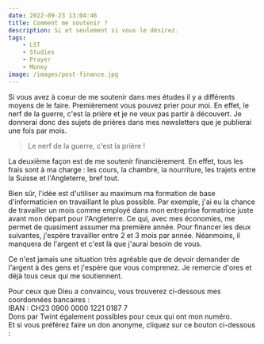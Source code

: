 ```yaml
---
date: 2022-09-23 13:04:46
title: Comment me soutenir ?
description: Si et seulement si vous le désirez.
tags:
    - LST
    - Studies
    - Prayer
    - Money
image: /images/post-finance.jpg
---
```

Si vous avez à coeur de me soutenir dans mes études il y a différents moyens de le faire. Premièrement vous pouvez prier pour moi. En effet, le nerf de la guerre, c'est la prière et je ne veux pas partir à découvert. Je donnerai donc des sujets de prières dans mes newsletters que je publierai une fois par mois.

>Le nerf de la guerre, c'est la prière !

La deuxième façon est de me soutenir financièrement.
En effet, tous les frais sont à ma charge : les cours, la chambre, la nourriture, les trajets entre la Suisse et l'Angleterre, bref tout.

Bien sûr, l'idée est d'utiliser au maximum ma formation de base d'informaticien en travaillant le plus possible. Par exemple, j'ai eu la chance de travailler un mois comme employé dans mon entreprise formatrice juste avant mon départ pour l'Angleterre. Ce qui, avec mes économies, me permet de quasiment assumer ma première année. Pour financer les deux suivantes, j'espère travailler entre 2 et 3 mois par année. Néanmoins, il manquera de l'argent et c'est là que j'aurai besoin de vous.

Ce n'est jamais une situation très agréable que de devoir demander de l'argent à des gens et j'espère que vous comprenez. Je remercie d'ores et déjà tous ceux qui me soutiennent.

Pour ceux que Dieu a convaincu, vous trouverez ci-dessous mes coordonnées bancaires :  
IBAN : CH23 0900 0000 1221 0187 7  
Dons par Twint également possibles pour ceux qui ont mon numéro.  
Et si vous préférez faire un don anonyme, cliquez sur ce bouton ci-dessous :
<script type="text/javascript" src="https://cdnjs.buymeacoffee.com/1.0.0/button.prod.min.js" data-name="bmc-button" data-slug="hsmnn" data-color="#FFDD00" data-emoji=""  data-font="Lato" data-text="Buy me a coffee" data-outline-color="#000000" data-font-color="#000000" data-coffee-color="#ffffff" ></script>